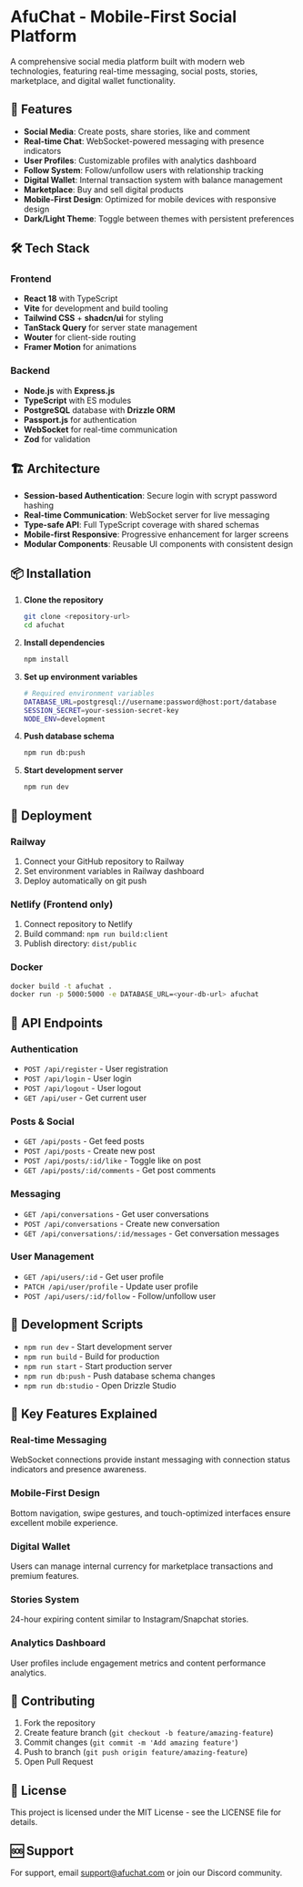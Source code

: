# AfuChat - Mobile-First Social Platform

A comprehensive social media platform built with modern web technologies, featuring real-time messaging, social posts, stories, marketplace, and digital wallet functionality.

## 🚀 Features

- **Social Media**: Create posts, share stories, like and comment
- **Real-time Chat**: WebSocket-powered messaging with presence indicators
- **User Profiles**: Customizable profiles with analytics dashboard
- **Follow System**: Follow/unfollow users with relationship tracking
- **Digital Wallet**: Internal transaction system with balance management
- **Marketplace**: Buy and sell digital products
- **Mobile-First Design**: Optimized for mobile devices with responsive design
- **Dark/Light Theme**: Toggle between themes with persistent preferences

## 🛠 Tech Stack

### Frontend
- **React 18** with TypeScript
- **Vite** for development and build tooling
- **Tailwind CSS** + **shadcn/ui** for styling
- **TanStack Query** for server state management
- **Wouter** for client-side routing
- **Framer Motion** for animations

### Backend
- **Node.js** with **Express.js**
- **TypeScript** with ES modules
- **PostgreSQL** database with **Drizzle ORM**
- **Passport.js** for authentication
- **WebSocket** for real-time communication
- **Zod** for validation

## 🏗 Architecture

- **Session-based Authentication**: Secure login with scrypt password hashing
- **Real-time Communication**: WebSocket server for live messaging
- **Type-safe API**: Full TypeScript coverage with shared schemas
- **Mobile-first Responsive**: Progressive enhancement for larger screens
- **Modular Components**: Reusable UI components with consistent design

## 📦 Installation

1. **Clone the repository**
   ```bash
   git clone <repository-url>
   cd afuchat
   ```

2. **Install dependencies**
   ```bash
   npm install
   ```

3. **Set up environment variables**
   ```bash
   # Required environment variables
   DATABASE_URL=postgresql://username:password@host:port/database
   SESSION_SECRET=your-session-secret-key
   NODE_ENV=development
   ```

4. **Push database schema**
   ```bash
   npm run db:push
   ```

5. **Start development server**
   ```bash
   npm run dev
   ```

## 🚀 Deployment

### Railway
1. Connect your GitHub repository to Railway
2. Set environment variables in Railway dashboard
3. Deploy automatically on git push

### Netlify (Frontend only)
1. Connect repository to Netlify
2. Build command: `npm run build:client`
3. Publish directory: `dist/public`

### Docker
```bash
docker build -t afuchat .
docker run -p 5000:5000 -e DATABASE_URL=<your-db-url> afuchat
```

## 📝 API Endpoints

### Authentication
- `POST /api/register` - User registration
- `POST /api/login` - User login
- `POST /api/logout` - User logout
- `GET /api/user` - Get current user

### Posts & Social
- `GET /api/posts` - Get feed posts
- `POST /api/posts` - Create new post
- `POST /api/posts/:id/like` - Toggle like on post
- `GET /api/posts/:id/comments` - Get post comments

### Messaging
- `GET /api/conversations` - Get user conversations
- `POST /api/conversations` - Create new conversation
- `GET /api/conversations/:id/messages` - Get conversation messages

### User Management
- `GET /api/users/:id` - Get user profile
- `PATCH /api/user/profile` - Update user profile
- `POST /api/users/:id/follow` - Follow/unfollow user

## 🔧 Development Scripts

- `npm run dev` - Start development server
- `npm run build` - Build for production
- `npm run start` - Start production server
- `npm run db:push` - Push database schema changes
- `npm run db:studio` - Open Drizzle Studio

## 🌟 Key Features Explained

### Real-time Messaging
WebSocket connections provide instant messaging with connection status indicators and presence awareness.

### Mobile-First Design
Bottom navigation, swipe gestures, and touch-optimized interfaces ensure excellent mobile experience.

### Digital Wallet
Users can manage internal currency for marketplace transactions and premium features.

### Stories System
24-hour expiring content similar to Instagram/Snapchat stories.

### Analytics Dashboard
User profiles include engagement metrics and content performance analytics.

## 🤝 Contributing

1. Fork the repository
2. Create feature branch (`git checkout -b feature/amazing-feature`)
3. Commit changes (`git commit -m 'Add amazing feature'`)
4. Push to branch (`git push origin feature/amazing-feature`)
5. Open Pull Request

## 📄 License

This project is licensed under the MIT License - see the LICENSE file for details.

## 🆘 Support

For support, email support@afuchat.com or join our Discord community.